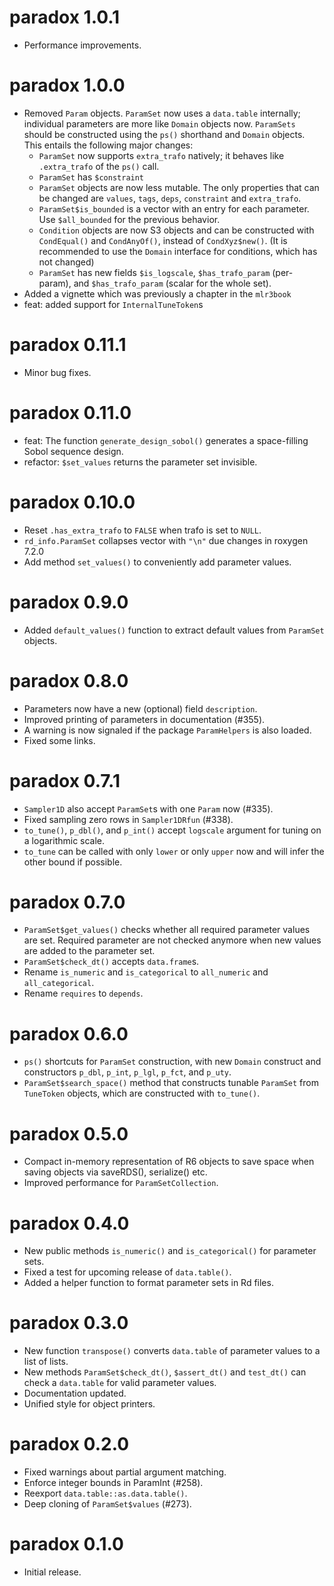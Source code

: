 # paradox 1.0.1

* Performance improvements.

# paradox 1.0.0

* Removed `Param` objects. `ParamSet` now uses a `data.table` internally; individual parameters are more like `Domain` objects now. `ParamSets` should be constructed using the `ps()` shorthand and `Domain` objects. This entails the following major changes:
    * `ParamSet` now supports `extra_trafo` natively; it behaves like `.extra_trafo` of the `ps()` call.
    * `ParamSet` has `$constraint`
    * `ParamSet` objects are now less mutable. The only properties that can be changed are `values`, `tags`, `deps`, `constraint` and `extra_trafo`.
    * `ParamSet$is_bounded` is a vector with an entry for each parameter. Use `$all_bounded` for the previous behavior.
    * `Condition` objects are now S3 objects and can be constructed with `CondEqual()` and `CondAnyOf()`, instead of `CondXyz$new()`. (It is recommended to use the `Domain` interface for conditions, which has not changed)
    * `ParamSet` has new fields `$is_logscale`, `$has_trafo_param` (per-param), and `$has_trafo_param` (scalar for the whole set).
* Added a vignette which was previously a chapter in the `mlr3book`
* feat: added support for `InternalTuneToken`s

# paradox 0.11.1

* Minor bug fixes.

# paradox 0.11.0

* feat: The function `generate_design_sobol()` generates a space-filling Sobol sequence design.
* refactor: `$set_values` returns the parameter set invisible.

# paradox 0.10.0

* Reset `.has_extra_trafo` to `FALSE` when trafo is set to `NULL`.
* `rd_info.ParamSet` collapses vector with `"\n"` due changes in roxygen 7.2.0
* Add method `set_values()` to conveniently add parameter values.

# paradox 0.9.0

* Added `default_values()` function to extract default values from `ParamSet`
  objects.

# paradox 0.8.0

* Parameters now have a new (optional) field `description`.
* Improved printing of parameters in documentation (#355).
* A warning is now signaled if the package `ParamHelpers` is also loaded.
* Fixed some links.

# paradox 0.7.1

* `Sampler1D` also accept `ParamSet`s with one `Param` now (#335).
* Fixed sampling zero rows in `Sampler1DRfun` (#338).
* `to_tune()`, `p_dbl()`, and `p_int()` accept `logscale` argument for tuning on
  a logarithmic scale.
* `to_tune` can be called with only `lower` or only `upper` now and will infer
  the other bound if possible.

# paradox 0.7.0

* `ParamSet$get_values()` checks whether all required parameter values are set.
  Required parameter are not checked anymore when new values are added to the
  parameter set.
* `ParamSet$check_dt()` accepts `data.frame`s.
* Rename `is_numeric` and `is_categorical` to `all_numeric` and
  `all_categorical`.
* Rename `requires` to `depends`.

# paradox 0.6.0

* `ps()` shortcuts for `ParamSet` construction, with new `Domain` construct and
  constructors `p_dbl`, `p_int`, `p_lgl`, `p_fct`, and `p_uty`.
* `ParamSet$search_space()` method that constructs tunable `ParamSet` from
  `TuneToken` objects, which are constructed with `to_tune()`.

# paradox 0.5.0

* Compact in-memory representation of R6 objects to save space when
  saving objects via saveRDS(), serialize() etc.
* Improved performance for `ParamSetCollection`.

# paradox 0.4.0

* New public methods `is_numeric()` and `is_categorical()` for parameter sets.
* Fixed a test for upcoming release of `data.table()`.
* Added a helper function to format parameter sets in Rd files.

# paradox 0.3.0

* New function `transpose()` converts `data.table` of parameter values to a list
  of lists.
* New methods `ParamSet$check_dt()`, `$assert_dt()` and `test_dt()` can check a
  `data.table` for valid parameter values.
* Documentation updated.
* Unified style for object printers.

# paradox 0.2.0

* Fixed warnings about partial argument matching.
* Enforce integer bounds in ParamInt (#258).
* Reexport `data.table::as.data.table()`.
* Deep cloning of `ParamSet$values` (#273).

# paradox 0.1.0

* Initial release.
